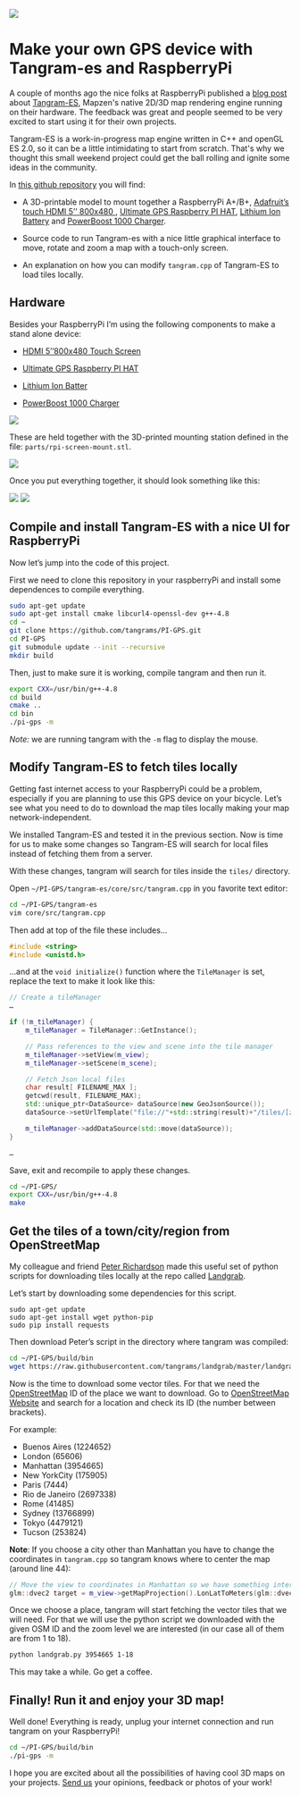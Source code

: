 
![](imgs/ui.gif)

# Make your own GPS device with Tangram-es and RaspberryPi

A couple of months ago the nice folks at RaspberryPi published a [blog post](https://www.raspberrypi.org/tangram-an-open-source-map-rendering-library/) about [Tangram-ES](https://github.com/tangrams/tangram-es), Mapzen's native 2D/3D map rendering engine running on their hardware. The feedback was great and people seemed to be very excited to start using it for their own projects.

Tangram-ES is a work-in-progress map engine written in C++ and openGL ES 2.0, so it can be a little intimidating to start from scratch. That's why we thought this small weekend project could get the ball rolling and ignite some ideas in the community.

In [this github repository](https://github.com/tangrams/PI-GPS) you will find:

- A 3D-printable model to mount together a RaspberryPi A+/B+, [Adafruit’s touch HDMI 5’’ 800x480 ](https://www.adafruit.com/product/2260), [Ultimate GPS Raspberry PI HAT](https://www.adafruit.com/products/2324), [Lithium Ion Battery](https://www.adafruit.com/products/353) and [PowerBoost 1000 Charger](https://www.adafruit.com/products/2465).

- Source code to run Tangram-es with a nice little graphical interface to move, rotate and zoom a map with a touch-only screen.

- An explanation on how you can modify ```tangram.cpp``` of Tangram-ES to load tiles locally.

## Hardware

Besides your RaspberryPi I’m using the following components to make a stand alone device:

- [HDMI 5’’800x480 Touch Screen](https://www.adafruit.com/product/2260)

- [Ultimate GPS Raspberry PI HAT](https://www.adafruit.com/products/2324)

- [Lithium Ion Batter](https://www.adafruit.com/products/353) 

- [PowerBoost 1000 Charger](https://www.adafruit.com/products/2465)

![](imgs/hardware.jpg)

These are held together with the 3D-printed mounting station defined in the file: ```parts/rpi-screen-mount.stl```.

![](imgs/mount.png)

Once you put everything together, it should look something like this:

![](imgs/front.jpg)
![](imgs/back.jpg)

## Compile and install Tangram-ES with a nice UI for RaspberryPi

Now let’s jump into the code of this project.

First we need to clone this repository in your raspberryPi and install some dependences to compile everything.

```bash
sudo apt-get update
sudo apt-get install cmake libcurl4-openssl-dev g++-4.8
cd ~
git clone https://github.com/tangrams/PI-GPS.git
cd PI-GPS
git submodule update --init --recursive
mkdir build
```

Then, just to make sure it is working, compile tangram and then run it.

```bash
export CXX=/usr/bin/g++-4.8
cd build
cmake ..
cd bin
./pi-gps -m
```

*Note:* we are running tangram with the ```-m``` flag to display the mouse.

## Modify Tangram-ES to fetch tiles locally

Getting fast internet access to your RaspberryPi could be a problem, especially if you are planning to use this GPS device on your bicycle. Let’s see what you need to do to download the map tiles locally making your map network-independent.

We installed Tangram-ES and tested it in the previous section. Now is time for us to make some changes so Tangram-ES will search for local files instead of fetching them from a server.

With these changes, tangram will search for tiles inside the ```tiles/``` directory.

Open ```~/PI-GPS/tangram-es/core/src/tangram.cpp``` in you favorite text editor:

```bash
cd ~/PI-GPS/tangram-es
vim core/src/tangram.cpp
```

Then add at top of the file these includes…

```cpp
#include <string>
#include <unistd.h>
```

…and at the ```void initialize()``` function where the ```TileManager``` is set, replace the text to make it look like this:

```cpp
// Create a tileManager
…

if (!m_tileManager) {
    m_tileManager = TileManager::GetInstance();

    // Pass references to the view and scene into the tile manager
    m_tileManager->setView(m_view);
    m_tileManager->setScene(m_scene);

    // Fetch Json local files
    char result[ FILENAME_MAX ];
    getcwd(result, FILENAME_MAX);
    std::unique_ptr<DataSource> dataSource(new GeoJsonSource());
    dataSource->setUrlTemplate("file://"+std::string(result)+"/tiles/[z]-[x]-[y].json");

    m_tileManager->addDataSource(std::move(dataSource));
}

…
```

Save, exit and recompile to apply these changes.

```bash
cd ~/PI-GPS/
export CXX=/usr/bin/g++-4.8
make
```

## Get the tiles of a town/city/region from OpenStreetMap 

My colleague and friend [Peter Richardson](https://twitter.com/meetar) made this useful set of python scripts for downloading tiles locally at the repo called  [Landgrab](https://github.com/tangrams/landgrab). 

Let’s start by downloading some dependencies for this script.

```
sudo apt-get update
sudo apt-get install wget python-pip
sudo pip install requests
```

Then download Peter’s script in the directory where tangram was compiled:

```bash
cd ~/PI-GPS/build/bin
wget https://raw.githubusercontent.com/tangrams/landgrab/master/landgrab.py
```

Now is the time to download some vector tiles. For that we need the [OpenStreetMap](http://www.openstreetmap.org/) ID of the place we want to download. Go to [OpenStreetMap Website](http://www.openstreetmap.org/) and search for a location and check its ID (the number between brackets).

For example:

* Buenos Aires (1224652)
* London (65606)
* Manhattan (3954665)
* New YorkCity (175905)
* Paris (7444)
* Rio de Janeiro (2697338)
* Rome (41485)
* Sydney (13766899)
* Tokyo (4479121)
* Tucson (253824)

**Note**: If you choose a city other than Manhattan you have to change the coordinates in ```tangram.cpp``` so tangram knows where to center the map (around line 44):

```cpp
// Move the view to coordinates in Manhattan so we have something interesting to test
glm::dvec2 target = m_view->getMapProjection().LonLatToMeters(glm::dvec2(-74.00796, 40.70361));
```

Once we choose a place, tangram will start fetching the vector tiles that we will need. For that we will use the python script we downloaded with the given OSM ID and the zoom level we are interested (in our case all of them are from 1 to 18).

```bash
python landgrab.py 3954665 1-18
```

This may take a while. Go get a coffee. 

## Finally! Run it and enjoy your 3D map!

Well done! Everything is ready, unplug your internet connection and run tangram on your RaspberryPi! 

```bash
cd ~/PI-GPS/build/bin
./pi-gps -m
```

I hope you are excited about all the possibilities of having cool 3D maps on your projects. [Send us](http://twitter.com/mapzen) your opinions, feedback or photos of your work!
